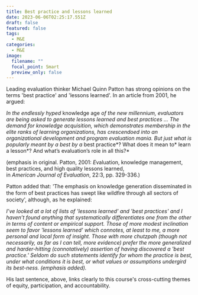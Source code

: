 ```yaml
---
title: Best practice and lessons learned
date: 2023-06-06T02:25:17.551Z
draft: false
featured: false
tags:
  - M&E
categories:
  - M&E
image:
  filename: ""
  focal_point: Smart
  preview_only: false
---
```

Leading evaluation thinker Michael Quinn Patton has strong opinions on the terms 'best practice' and 'lessons learned'. In an article from 2001, he argued:

*In the endlessly hyped* knowledge age *of the new millennium, evaluators are being asked to generate lessons learned and best practices ... The demand for knowledge acquisition, which demonstrates membership in the elite ranks of learning organizations, has crescendoed into an organizational development and program evaluation mania. But just what is popularly meant by a best by a* best practice*? What does it mean to* learn a lesson*? And what’s evaluation’s role in all this?*

(emphasis in original. Patton, 2001: *E*valuation, knowledge management, best practices, and high quality lessons learned,\
in *American Journal of Evaluation*, 22:3, pp. 329-336.)

Patton added that: 'The emphasis on knowledge generation disseminated in the form of best practices has swept like wildﬁre through all sectors of society', although, as he explained:

*I’ve looked at a lot of lists of 'lessons learned' and 'best practices' and I haven’t found anything that systematically differentiates one from the other in terms of content or empirical support. Those of more modest inclination seem to favor 'lessons learned' which connotes, at least to me, a more personal and local form of insight. Those with more chutzpah (though not necessarily, as far as I can tell, more evidence) prefer the more generalized and harder-hitting (connotatively) assertion of having discovered a 'best practice.' Seldom do such statements identify for whom the practice is best, under what conditions it is best, or what values or assumptions undergird its best-ness. (emphasis added).*

His last sentence, above, links clearly to this course's cross-cutting themes of equity, participation, and accountability.